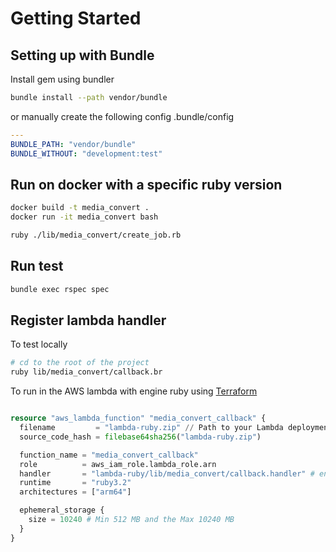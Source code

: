 # Getting Started

## Setting up with Bundle

Install gem using bundler

```sh
bundle install --path vendor/bundle
```

or manually create the following config .bundle/config

```yaml
---
BUNDLE_PATH: "vendor/bundle"
BUNDLE_WITHOUT: "development:test"
```

## Run on docker with a specific ruby version

```sh
docker build -t media_convert .
docker run -it media_convert bash

ruby ./lib/media_convert/create_job.rb
```

## Run test

```sh
bundle exec rspec spec
```

## Register lambda handler

To test locally

```sh
# cd to the root of the project
ruby lib/media_convert/callback.br
```

To run in the AWS lambda with engine ruby using [Terraform](https://github.com/channainfo/commissioner-terraform-aws/tree/develop/modules/media_convert)

```tf

resource "aws_lambda_function" "media_convert_callback" {
  filename         = "lambda-ruby.zip" // Path to your Lambda deployment package
  source_code_hash = filebase64sha256("lambda-ruby.zip")

  function_name = "media_convert_callback"
  role          = aws_iam_role.lambda_role.arn
  handler       = "lambda-ruby/lib/media_convert/callback.handler" # entry_file_name#method
  runtime       = "ruby3.2"
  architectures = ["arm64"]

  ephemeral_storage {
    size = 10240 # Min 512 MB and the Max 10240 MB
  }
}
```
